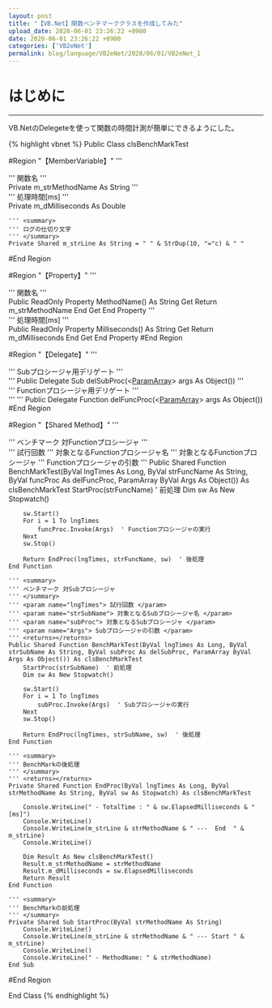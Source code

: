 ```yaml
---
layout: post
title: "【VB.Net】関数ベンチマーククラスを作成してみた"
upload_date: 2020-06-01 23:26:22 +0900
date: 2020-06-01 23:26:22 +0900
categories: ['VB2eNet']
permalink: blog/language/VB2eNet/2020/06/01/VB2eNet_1
---
```



# はじめに
***
VB.NetのDelegeteを使って関数の時間計測が簡単にできるようにした。


{% highlight vbnet %}
Public Class clsBenchMarkTest

#Region "【MemberVariable】"
    ''' <summary>
    ''' 関数名
    ''' </summary>
    Private m_strMethodName As String
    ''' <summary>
    ''' 処理時間[ms]
    ''' </summary>
    Private m_dMilliseconds As Double

    ''' <summary>
    ''' ログの仕切り文字
    ''' </summary>
    Private Shared m_strLine As String = " " & StrDup(10, "="c) & " "

#End Region

#Region "【Property】"
    ''' <summary>
    ''' 関数名
    ''' </summary>
    Public ReadOnly Property MethodName() As String
        Get
            Return m_strMethodName
        End Get
    End Property
    ''' <summary>
    ''' 処理時間[ms]
    ''' </summary>
    Public ReadOnly Property Milliseconds() As String
        Get
            Return m_dMilliseconds
        End Get
    End Property
#End Region

#Region "【Delegate】"
    ''' <summary>
    ''' Subプロシージャ用デリゲート
    ''' </summary>
    ''' <param name="args"></param>
    Public Delegate Sub delSubProc(<[ParamArray]()> args As Object())
    ''' <summary>
    ''' Functionプロシージャ用デリゲート
    ''' </summary>
    ''' <param name="args"></param>
    ''' <returns></returns>
    Public Delegate Function delFuncProc(<[ParamArray]()> args As Object())
#End Region


#Region "【Shared Method】"
    ''' <summary>
    ''' ベンチマーク 対Functionプロシージャ
    ''' </summary>
    ''' <param name="lngTimes"> 試行回数 </param>
    ''' <param name="strFuncName"> 対象となるFunctionプロシージャ名 </param>
    ''' <param name="funcProc"> 対象となるFunctionプロシージャ </param>
    ''' <param name="Args"> Functionプロシージャの引数 </param>
    ''' <returns></returns>
    Public Shared Function BenchMarkTest(ByVal lngTimes As Long, ByVal strFuncName As String, ByVal funcProc As delFuncProc, ParamArray ByVal Args As Object()) As clsBenchMarkTest
        StartProc(strFuncName)  ' 前処理
        Dim sw As New Stopwatch()

        sw.Start()
        For i = 1 To lngTimes
            funcProc.Invoke(Args)  ' Functionプロシージャの実行
        Next
        sw.Stop()

        Return EndProc(lngTimes, strFuncName, sw)  ' 後処理
    End Function

    ''' <summary>
    ''' ベンチマーク 対Subプロシージャ
    ''' </summary>
    ''' <param name="lngTimes"> 試行回数 </param>
    ''' <param name="strSubName"> 対象となるSubプロシージャ名 </param>
    ''' <param name="subProc"> 対象となるSubプロシージャ </param>
    ''' <param name="Args"> Subプロシージャの引数 </param>
    ''' <returns></returns>
    Public Shared Function BenchMarkTest(ByVal lngTimes As Long, ByVal strSubName As String, ByVal subProc As delSubProc, ParamArray ByVal Args As Object()) As clsBenchMarkTest
        StartProc(strSubName)  ' 前処理
        Dim sw As New Stopwatch()

        sw.Start()
        For i = 1 To lngTimes
            subProc.Invoke(Args)  ' Subプロシージャの実行
        Next
        sw.Stop()

        Return EndProc(lngTimes, strSubName, sw)  ' 後処理
    End Function

    ''' <summary>
    ''' BenchMarkの後処理
    ''' </summary>
    ''' <returns></returns>
    Private Shared Function EndProc(ByVal lngTimes As Long, ByVal strMethodName As String, ByVal sw As Stopwatch) As clsBenchMarkTest

        Console.WriteLine(" - TotalTime : " & sw.ElapsedMilliseconds & "[ms]")
        Console.WriteLine()
        Console.WriteLine(m_strLine & strMethodName & " ---  End  " & m_strLine)
        Console.WriteLine()

        Dim Result As New clsBenchMarkTest()
        Result.m_strMethodName = strMethodName
        Result.m_dMilliseconds = sw.ElapsedMilliseconds
        Return Result
    End Function

    ''' <summary>
    ''' BenchMarkの前処理
    ''' </summary>
    Private Shared Sub StartProc(ByVal strMethodName As String)
        Console.WriteLine()
        Console.WriteLine(m_strLine & strMethodName & " --- Start " & m_strLine)
        Console.WriteLine()
        Console.WriteLine(" - MethodName: " & strMethodName)
    End Sub
#End Region

End Class
{% endhighlight %}